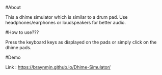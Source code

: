 #About

This a dhime simulator which is similar to a drum pad. Use headphones/earphones or loudspeakers for better audio.

#How to use???

Press the keyboard keys as displayed on the pads or simply click on the dhime pads.

#Demo

Link : https://braynmjn.github.io/Dhime-Simulator/

